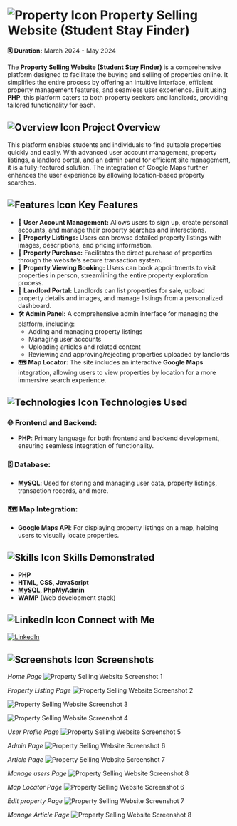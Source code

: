 # ![Property Icon](https://example.com/animated-property.gif) Property Selling Website (Student Stay Finder)

**🗓 Duration:** March 2024 - May 2024

The **Property Selling Website (Student Stay Finder)** is a comprehensive platform designed to facilitate the buying and selling of properties online. It simplifies the entire process by offering an intuitive interface, efficient property management features, and seamless user experience. Built using **PHP**, this platform caters to both property seekers and landlords, providing tailored functionality for each.

## ![Overview Icon](https://example.com/animated-overview.gif) Project Overview

This platform enables students and individuals to find suitable properties quickly and easily. With advanced user account management, property listings, a landlord portal, and an admin panel for efficient site management, it is a fully-featured solution. The integration of Google Maps further enhances the user experience by allowing location-based property searches.

## ![Features Icon](https://example.com/animated-features.gif) Key Features
- **🔑 User Account Management:** Allows users to sign up, create personal accounts, and manage their property searches and interactions.
- **🏡 Property Listings:** Users can browse detailed property listings with images, descriptions, and pricing information.
- **💸 Property Purchase:** Facilitates the direct purchase of properties through the website’s secure transaction system.
- **📅 Property Viewing Booking:** Users can book appointments to visit properties in person, streamlining the entire property exploration process.
- **📂 Landlord Portal:** Landlords can list properties for sale, upload property details and images, and manage listings from a personalized dashboard.
- **🛠 Admin Panel:** A comprehensive admin interface for managing the platform, including:
  - Adding and managing property listings
  - Managing user accounts
  - Uploading articles and related content
  - Reviewing and approving/rejecting properties uploaded by landlords
- **🗺 Map Locator:** The site includes an interactive **Google Maps** integration, allowing users to view properties by location for a more immersive search experience.

## ![Technologies Icon](https://example.com/animated-tech.gif) Technologies Used
### 🌐 Frontend and Backend:
- **PHP**: Primary language for both frontend and backend development, ensuring seamless integration of functionality.
  
### 🗄 Database:
- **MySQL**: Used for storing and managing user data, property listings, transaction records, and more.

### 🗺 Map Integration:
- **Google Maps API**: For displaying property listings on a map, helping users to visually locate properties.

## ![Skills Icon](https://example.com/animated-skills.gif) Skills Demonstrated
- **PHP**
- **HTML**, **CSS**, **JavaScript**
- **MySQL**, **PhpMyAdmin**
- **WAMP** (Web development stack)

## ![LinkedIn Icon](https://example.com/animated-linkedin.gif) Connect with Me
[![LinkedIn](https://img.shields.io/badge/LinkedIn-Connect-blue?logo=linkedin&logoColor=white)](https://www.linkedin.com/in/chamod-thilina-6a8563249/details/projects/)


## ![Screenshots Icon](https://example.com/animated-screenshots.gif) Screenshots

*Home Page*
![Property Selling Website Screenshot 1](https://github.com/chamod4915/Property-selling-website/blob/main/webpic/Dashboard.png)  

*Property Listing Page*
![Property Selling Website Screenshot 2](https://github.com/chamod4915/Property-selling-website/blob/main/webpic/Property%20Listing%202.png)  


![Property Selling Website Screenshot 3](https://github.com/chamod4915/Property-selling-website/blob/main/webpic/Sign%20in%20page.png)  


![Property Selling Website Screenshot 4](https://github.com/chamod4915/Property-selling-website/blob/main/webpic/Sign%20up%20page.png)  

*User Profile Page*
![Property Selling Website Screenshot 5](https://github.com/chamod4915/Property-selling-website/blob/main/webpic/user%20profile%20view%20page.png)  

*Admin Page*
![Property Selling Website Screenshot 6](https://github.com/chamod4915/Property-selling-website/blob/main/webpic/Admin%20Dashboard.png)  

*Article Page*
![Property Selling Website Screenshot 7](https://github.com/chamod4915/Property-selling-website/blob/main/webpic/Lates%20Artical%20Pge.png)  

*Manage users Page*
![Property Selling Website Screenshot 8](https://github.com/chamod4915/Property-selling-website/blob/main/webpic/Manage%20user%20page.png)  

*Map Locator Page*
![Property Selling Website Screenshot 6](https://github.com/chamod4915/Property-selling-website/blob/main/webpic/Map%20locator%20page.png)  

*Edit property Page*
![Property Selling Website Screenshot 7](https://github.com/chamod4915/Property-selling-website/blob/main/webpic/Edit%20property.png)  

*Manage Article Page*
![Property Selling Website Screenshot 8](https://github.com/chamod4915/Property-selling-website/blob/main/webpic/Screenshot%202024-04-04%20161825.png)  



